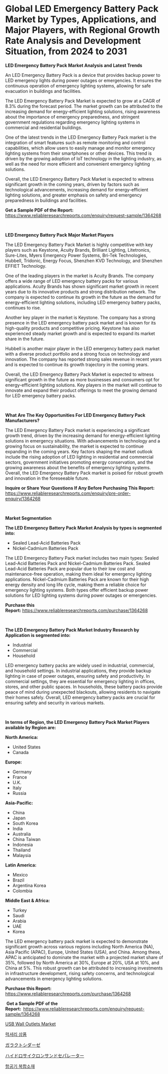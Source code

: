 <p><h1>Global LED Emergency Battery Pack Market by Types, Applications, and Major Players, with Regional Growth Rate Analysis and Development Situation, from 2024 to 2031</h1></p><p><strong>LED Emergency Battery Pack Market Analysis and Latest Trends</strong></p>
<p><p>An LED Emergency Battery Pack is a device that provides backup power to LED emergency lights during power outages or emergencies. It ensures the continuous operation of emergency lighting systems, allowing for safe evacuation in buildings and facilities.</p><p>The LED Emergency Battery Pack Market is expected to grow at a CAGR of 8.3% during the forecast period. The market growth can be attributed to the increasing demand for energy-efficient lighting solutions, rising awareness about the importance of emergency preparedness, and stringent government regulations regarding emergency lighting systems in commercial and residential buildings. </p><p>One of the latest trends in the LED Emergency Battery Pack market is the integration of smart features such as remote monitoring and control capabilities, which allow users to easily manage and monitor emergency lighting systems from their smartphones or other devices. This trend is driven by the growing adoption of IoT technology in the lighting industry, as well as the need for more efficient and convenient emergency lighting solutions.</p><p>Overall, the LED Emergency Battery Pack Market is expected to witness significant growth in the coming years, driven by factors such as technological advancements, increasing demand for energy-efficient lighting solutions, and greater emphasis on safety and emergency preparedness in buildings and facilities.</p></p>
<p><strong>Get a Sample PDF of the Report:&nbsp;</strong> <a href="https://www.reliableresearchreports.com/enquiry/request-sample/1364268">https://www.reliableresearchreports.com/enquiry/request-sample/1364268</a></p>
<p>&nbsp;</p>
<p><strong>LED Emergency Battery Pack Major Market Players</strong></p>
<p><p>The LED Emergency Battery Pack Market is highly competitive with key players such as Keystone, Acuity Brands, Brilliant Lighting, Litetronics, Sure-Lites, Myers Emergency Power Systems, Bri-Tek Technologies, Hubbell, Tridonic, Energy Focus, Shenzhen KVD Technology, and Shenzhen EFFIET Technology.</p><p>One of the leading players in the market is Acuity Brands. The company offers a wide range of LED emergency battery packs for various applications. Acuity Brands has shown significant market growth in recent years due to its innovative products and strong distribution network. The company is expected to continue its growth in the future as the demand for energy-efficient lighting solutions, including LED emergency battery packs, continues to rise.</p><p>Another key player in the market is Keystone. The company has a strong presence in the LED emergency battery pack market and is known for its high-quality products and competitive pricing. Keystone has also experienced steady market growth and is expected to expand its market share in the future.</p><p>Hubbell is another major player in the LED emergency battery pack market with a diverse product portfolio and a strong focus on technology and innovation. The company has reported strong sales revenue in recent years and is expected to continue its growth trajectory in the coming years.</p><p>Overall, the LED Emergency Battery Pack Market is expected to witness significant growth in the future as more businesses and consumers opt for energy-efficient lighting solutions. Key players in the market will continue to innovate and expand their product offerings to meet the growing demand for LED emergency battery packs.</p></p>
<p>&nbsp;</p>
<p><strong>What Are The Key Opportunities For LED Emergency Battery Pack Manufacturers?</strong></p>
<p><p>The LED Emergency Battery Pack market is experiencing a significant growth trend, driven by the increasing demand for energy-efficient lighting solutions in emergency situations. With advancements in technology and a growing focus on sustainability, the market is expected to continue expanding in the coming years. Key factors shaping the market outlook include the rising adoption of LED lighting in residential and commercial sectors, government initiatives promoting energy conservation, and the growing awareness about the benefits of emergency lighting systems. Overall, the LED Emergency Battery Pack market is poised for robust growth and innovation in the foreseeable future.</p></p>
<p><strong>Inquire or Share Your Questions If Any Before Purchasing This Report:</strong> <a href="https://www.reliableresearchreports.com/enquiry/pre-order-enquiry/1364268">https://www.reliableresearchreports.com/enquiry/pre-order-enquiry/1364268</a></p>
<p>&nbsp;</p>
<p><strong>Market Segmentation</strong></p>
<p><strong>The LED Emergency Battery Pack Market Analysis by types is segmented into:</strong></p>
<p><ul><li>Sealed Lead-Acid Batteries Pack</li><li>Nickel-Cadmium Batteries Pack</li></ul></p>
<p><p>The LED Emergency Battery Pack market includes two main types: Sealed Lead-Acid Batteries Pack and Nickel-Cadmium Batteries Pack. Sealed Lead-Acid Batteries Pack are popular due to their low cost and maintenance-free operation, making them ideal for emergency lighting applications. Nickel-Cadmium Batteries Pack are known for their high energy density and long life cycle, making them a reliable choice for emergency lighting systems. Both types offer efficient backup power solutions for LED lighting systems during power outages or emergencies.</p></p>
<p><strong>Purchase this Report:&nbsp;</strong><a href="https://www.reliableresearchreports.com/purchase/1364268">https://www.reliableresearchreports.com/purchase/1364268</a></p>
<p>&nbsp;</p>
<p><strong>The LED Emergency Battery Pack Market Industry Research by Application is segmented into:</strong></p>
<p><ul><li>Industrial</li><li>Commercial</li><li>Household</li></ul></p>
<p><p>LED emergency battery packs are widely used in industrial, commercial, and household settings. In industrial applications, they provide backup lighting in case of power outages, ensuring safety and productivity. In commercial settings, they are essential for emergency lighting in offices, stores, and other public spaces. In households, these battery packs provide peace of mind during unexpected blackouts, allowing residents to navigate their homes safely. Overall, LED emergency battery packs are crucial for ensuring safety and security in various markets.</p></p>
<p>&nbsp;</p>
<p><strong>In terms of Region, the LED Emergency Battery Pack Market Players available by Region are:</strong></p>
<p>
    <p> <strong> North America: </strong>
        <ul>
            <li>United States</li>
            <li>Canada</li>
        </ul>
        </p> 
    <p> <strong> Europe: </strong>
        <ul>
            <li>Germany</li>
            <li>France</li>
            <li>U.K.</li>
            <li>Italy</li>
            <li>Russia</li>
        </ul>
        </p> 
    <p> <strong> Asia-Pacific: </strong>
        <ul>
            <li>China</li>
            <li>Japan</li>
            <li>South Korea</li>
            <li>India</li>
            <li>Australia</li>
            <li>China Taiwan</li>
            <li>Indonesia</li>
            <li>Thailand</li>
            <li>Malaysia</li>
        </ul>
        </p> 
    <p> <strong> Latin America: </strong>
        <ul>
            <li>Mexico</li>
            <li>Brazil</li>
            <li>Argentina Korea</li>
            <li>Colombia</li>
        </ul>
        </p> 
    <p> <strong> Middle East & Africa: </strong>
        <ul>
            <li>Turkey</li>
            <li>Saudi</li>
            <li>Arabia</li>
            <li>UAE</li>
            <li>Korea</li>
        </ul>
    </p>
    </p>
<p><p>The LED emergency battery pack market is expected to demonstrate significant growth across various regions including North America (NA), Asia Pacific (APAC), Europe, United States (USA), and China. Among these, APAC is anticipated to dominate the market with a projected market share of 35%, followed by North America at 30%, Europe at 20%, USA at 10%, and China at 5%. This robust growth can be attributed to increasing investments in infrastructure development, rising safety concerns, and technological advancements in emergency lighting solutions.</p></p>
<p><strong>Purchase this Report: </strong><a href="https://www.reliableresearchreports.com/purchase/1364268">https://www.reliableresearchreports.com/purchase/1364268</a></p>
<p>&nbsp;<strong>Get a Sample PDF of the Report:&nbsp;&nbsp;</strong><a href="https://www.reliableresearchreports.com/enquiry/request-sample/1364268">https://www.reliableresearchreports.com/enquiry/request-sample/1364268</a></p>
<p><strong></strong></p>
<p><p><a href="https://github.com/Whitneyboyettebo9kiw7yr13/Market-Research-Report-List-1/blob/main/usb-wall-outlets-market.md">USB Wall Outlets Market</a></p><p><a href="https://github.com/sammyUltyylrich9067856/Market-Research-Report-List-1/blob/main/641930815072.md">럭셔리 상품</a></p><p><a href="https://medium.com/@shawnsmihv6/%E3%82%AC%E3%83%A9%E3%82%AF%E3%83%88%E3%82%B7%E3%83%80%E3%83%BC%E3%82%BC%E5%B8%82%E5%A0%B4%E3%81%AF-%E5%B8%82%E5%A0%B4%E3%82%B7%E3%82%A7%E3%82%A2-%E3%82%B5%E3%82%A4%E3%82%BA-%E3%81%8A%E3%82%88%E3%81%B32031%E5%B9%B4%E3%81%BE%E3%81%A7%E3%81%AE%E4%BA%88%E6%B8%AC%E3%81%AB%E7%84%A6%E7%82%B9%E3%82%92%E5%BD%93%E3%81%A6%E3%81%A6%E3%81%84%E3%81%BE%E3%81%99-1c5e390de819">ガラクトシダーゼ</a></p><p><a href="https://medium.com/@pollynsatcherayted345/%E3%83%8F%E3%82%A4%E3%83%89%E3%83%AD%E3%82%B5%E3%82%A4%E3%82%AF%E3%83%AD%E3%83%B3%E7%A0%82%E5%88%86%E9%9B%A2%E5%99%A8%E5%B8%82%E5%A0%B4%E8%A6%8F%E6%A8%A1%E3%81%AF-%E3%82%B0%E3%83%AD%E3%83%BC%E3%83%90%E3%83%AB%E7%94%A3%E6%A5%AD%E3%81%AB%E3%81%8A%E3%81%91%E3%82%8B%E6%9C%80%E9%81%A9%E3%81%AA%E3%83%9E%E3%83%BC%E3%82%B1%E3%83%86%E3%82%A3%E3%83%B3%E3%82%B0%E3%83%81%E3%83%A3%E3%83%8D%E3%83%AB%E3%82%92%E6%98%8E%E3%82%89%E3%81%8B%E3%81%AB%E3%81%97%E3%81%BE%E3%81%99-0fa33ee36f49">ハイドロサイクロンサンドセパレーター</a></p><p><a href="https://medium.com/@bobbyreitenberg879562023/%ED%95%AD%EA%B3%B5-%EA%B8%B0%EC%B2%B4-%EC%8B%9C%EC%9E%A5-%EB%B6%84%EC%84%9D-cagr-%EC%8B%9C%EC%9E%A5-%EC%84%B8%EB%B6%84%ED%99%94-%EB%B0%8F-%EA%B8%80%EB%A1%9C%EB%B2%8C-%EC%82%B0%EC%97%85-%EA%B0%9C%EC%9A%94-35014710c3dc">항공기 복합소재</a></p></p>